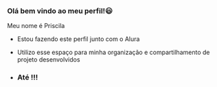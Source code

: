### Olá bem vindo ao meu perfil!😃

Meu nome é Priscila

- Estou fazendo este perfil junto com o Alura
- Utilizo esse espaço para minha organização e compartilhamento de projeto desenvolvidos

- ### Até !!!
